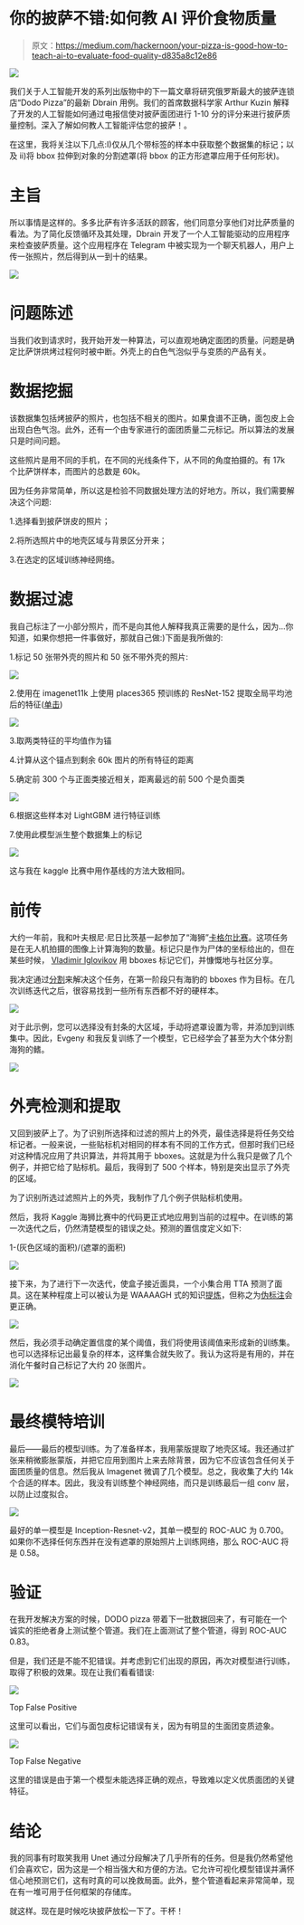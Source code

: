 # 你的披萨不错:如何教 AI 评价食物质量

> 原文：<https://medium.com/hackernoon/your-pizza-is-good-how-to-teach-ai-to-evaluate-food-quality-d835a8c12e86>

![](img/9e371e49a542b7bb53b1c1a9bd45e4f3.png)

我们关于人工智能开发的系列出版物中的下一篇文章将研究俄罗斯最大的披萨连锁店“Dodo Pizza”的最新 Dbrain 用例。我们的首席数据科学家 Arthur Kuzin 解释了开发的人工智能如何通过电报信使对披萨面团进行 1-10 分的评分来进行披萨质量控制。深入了解如何教人工智能评估您的披萨！。

在这里，我将关注以下几点:I)仅从几个带标签的样本中获取整个数据集的标记；以及 ii)将 bbox 拉伸到对象的分割遮罩(将 bbox 的正方形遮罩应用于任何形状)。

# **主旨**

所以事情是这样的。多多比萨有许多活跃的顾客，他们同意分享他们对比萨质量的看法。为了简化反馈循环及其处理，Dbrain 开发了一个人工智能驱动的应用程序来检查披萨质量。这个应用程序在 Telegram 中被实现为一个聊天机器人，用户上传一张照片，然后得到从一到十的结果。

![](img/253e4cfee1b9f41db93fc5c660ec8f7d.png)

# **问题陈述**

当我们收到请求时，我开始开发一种算法，可以直观地确定面团的质量。问题是确定比萨饼烘烤过程何时被中断。外壳上的白色气泡似乎与变质的产品有关。

# **数据挖掘**

该数据集包括烤披萨的照片，也包括不相关的图片。如果食谱不正确，面包皮上会出现白色气泡。此外，还有一个由专家进行的面团质量二元标记。所以算法的发展只是时间问题。

这些照片是用不同的手机，在不同的光线条件下，从不同的角度拍摄的。有 17k 个比萨饼样本，而图片的总数是 60k。

因为任务非常简单，所以这是检验不同数据处理方法的好地方。所以，我们需要解决这个问题:

1.选择看到披萨饼皮的照片；

2.将所选照片中的地壳区域与背景区分开来；

3.在选定的区域训练神经网络。

# **数据过滤**

我自己标注了一小部分照片，而不是向其他人解释我真正需要的是什么，因为…你知道，如果你想把一件事做好，那就自己做:)下面是我所做的:

1.标记 50 张带外壳的照片和 50 张不带外壳的照片:

![](img/c1c6c016ad99d243274d242833c4b6b2.png)

2.使用在 imagenet11k 上使用 places365 预训练的 ResNet-152 提取全局平均池后的特征([单击](https://github.com/deepinsight/mxnet/tree/master/example/image-classification))

![](img/67c2576f5747cef074fbc3b4bab0e8f7.png)

3.取两类特征的平均值作为锚

4.计算从这个锚点到剩余 60k 图片的所有特征的距离

5.确定前 300 个与正面类接近相关，距离最远的前 500 个是负面类

![](img/7ec5afbb3035cc54b18fe3b46eb54560.png)

6.根据这些样本对 LightGBM 进行特征训练

7.使用此模型派生整个数据集上的标记

![](img/c5c59eea24f134c331ec2b0a7ea64534.png)

这与我在 kaggle 比赛中用作基线的方法大致相同。

# **前传**

大约一年前，我和叶夫根尼·尼日比茨基一起参加了“海狮”[卡格尔比赛](https://www.kaggle.com/c/noaa-fisheries-steller-sea-lion-population-count)。这项任务是在无人机拍摄的图像上计算海狗的数量。标记只是作为尸体的坐标给出的，但在某些时候， [Vladimir Iglovikov](https://www.kaggle.com/iglovikov) 用 bboxes 标记它们，并慷慨地与社区分享。

我决定通过[分割](/@keremturgutlu/semantic-segmentation-u-net-part-1-d8d6f6005066)来解决这个任务，在第一阶段只有海豹的 bboxes 作为目标。在几次训练迭代之后，很容易找到一些所有东西都不好的硬样本。

![](img/e532955606a0f2349ba7fbc1082f6fe7.png)

对于此示例，您可以选择没有封条的大区域，手动将遮罩设置为零，并添加到训练集中。因此，Evgeny 和我反复训练了一个模型，它已经学会了甚至为大个体分割海狗的鳍。

![](img/ed2607abd499000d0975300b508088d2.png)

# **外壳检测和提取**

又回到披萨上了。为了识别所选择和过滤的照片上的外壳，最佳选择是将任务交给标记者。一般来说，一些贴标机对相同的样本有不同的工作方式，但那时我们已经对这种情况应用了共识算法，并将其用于 bboxes。这就是为什么我只是做了几个例子，并把它给了贴标机。最后，我得到了 500 个样本，特别是突出显示了外壳的区域。

为了识别所选过滤照片上的外壳，我制作了几个例子供贴标机使用。

然后，我将 Kaggle 海狮比赛中的代码更正式地应用到当前的过程中。在训练的第一次迭代之后，仍然清楚模型的错误之处。预测的置信度定义如下:

1-(灰色区域的面积)/(遮罩的面积)

![](img/bf5d6a4ec7e143a3d4a4872c5c928909.png)

接下来，为了进行下一次迭代，使盒子接近面具，一个小集合用 TTA 预测了面具。这在某种程度上可以被认为是 WAAAAGH 式的知识[提炼](/neural-machines/knowledge-distillation-dc241d7c2322)，但称之为[伪标注](https://towardsdatascience.com/simple-explanation-of-semi-supervised-learning-and-pseudo-labeling-c2218e8c769b)会更正确。

![](img/b0b060eb5a311fde929ea2ac317c0188.png)

然后，我必须手动确定置信度的某个阈值，我们将使用该阈值来形成新的训练集。也可以选择标记出最复杂的样本，这样集合就失败了。我认为这将是有用的，并在消化午餐时自己标记了大约 20 张图片。

![](img/ac4e8778e82351f6038ce08fad35840c.png)

# **最终模特培训**

最后——最后的模型训练。为了准备样本，我用蒙版提取了地壳区域。我还通过扩张来稍微膨胀蒙版，并把它应用到图片上来去除背景，因为它不应该包含任何关于面团质量的信息。然后我从 Imagenet 微调了几个模型。总之，我收集了大约 14k 个合适的样本。因此，我没有训练整个神经网络，而只是训练最后一组 conv 层，以防止过度拟合。

![](img/74c7494a262fd24d0b107d29018ae9d1.png)

最好的单一模型是 Inception-Resnet-v2，其单一模型的 ROC-AUC 为 0.700。如果你不选择任何东西并在没有遮罩的原始照片上训练网络，那么 ROC-AUC 将是 0.58。

# **验证**

在我开发解决方案的时候，DODO pizza 带着下一批数据回来了，有可能在一个诚实的拒绝者身上测试整个管道。我们在上面测试了整个管道，得到 ROC-AUC 0.83。

但是，我们还是不能不犯错误。并考虑到它们出现的原因，再次对模型进行训练，取得了积极的效果。现在让我们看看错误:

![](img/1895c0f66eedfe12706b62477a03bf9b.png)

Top False Positive

这里可以看出，它们与面包皮标记错误有关，因为有明显的生面团变质迹象。

![](img/3a04d53fedecd1e616db28637f1be29e.png)

Top False Negative

这里的错误是由于第一个模型未能选择正确的观点，导致难以定义优质面团的关键特征。

# **结论**

我的同事有时取笑我用 Unet 通过分段解决了几乎所有的任务。但是我仍然希望他们会喜欢它，因为这是一个相当强大和方便的方法。它允许可视化模型错误并满怀信心地预测它们，这有时真的可以挽救局面。此外，整个管道看起来非常简单，现在有一堆可用于任何框架的存储库。

就这样。现在是时候吃块披萨放松一下了。干杯！